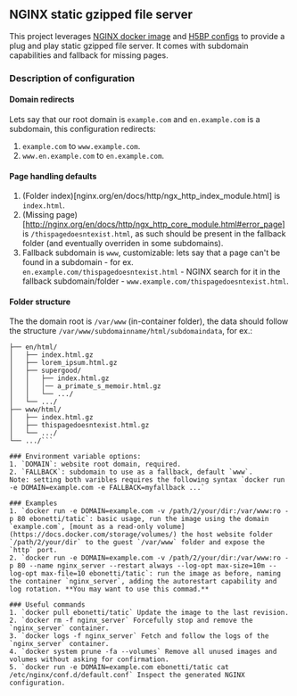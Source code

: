 ## NGINX static gzipped file server
This project leverages [NGINX docker image](https://hub.docker.com/_/nginx) and [H5BP configs](https://github.com/h5bp/server-configs-nginx) to provide a plug and play static gzipped file server. It comes with subdomain capabilities and fallback for missing pages.

### Description of configuration
#### Domain redirects
Lets say that our root domain is `example.com` and `en.example.com` is a subdomain, this configuration redirects:
1. `example.com` to `www.example.com`.
2. `www.en.example.com` to `en.example.com`.

#### Page handling defaults
1. (Folder index)[nginx.org/en/docs/http/ngx_http_index_module.html] is `index.html`.
2. (Missing page)[http://nginx.org/en/docs/http/ngx_http_core_module.html#error_page] is `/thispagedoesntexist.html`, as such should be present in the fallback folder (and eventually overriden in some subdomains).
3. Fallback subdomain is `www`, customizable: lets say that a page can't be found in a subdomain - for ex. `en.example.com/thispagedoesntexist.html` - NGINX search for it in the fallback subdomain/folder - `www.example.com/thispagedoesntexist.html`.

#### Folder structure
The the domain root is `/var/www` (in-container folder), the data should follow the structure `/var/www/subdomainname/html/subdomaindata`, for ex.:
```/var/www/
├── en/html/
│   ├── index.html.gz
│   ├── lorem_ipsum.html.gz
│   ├── supergood/
│   │   ├── index.html.gz
│   │   │── a_primate_s_memoir.html.gz
│   │   └── .../
│   └── .../
├── www/html/
│   ├── index.html.gz
│   ├── thispagedoesntexist.html.gz
│   └── .../
└── .../```

### Environment variable options:
1. `DOMAIN`: website root domain, required.
2. `FALLBACK`: subdomain to use as a fallback, default `www`.
Note: setting both varibles requires the following syntax `docker run -e DOMAIN=example.com -e FALLBACK=myfallback ...`

### Examples
1. `docker run -e DOMAIN=example.com -v /path/2/your/dir:/var/www:ro -p 80 ebonetti/tatic`: basic usage, run the image using the domain `example.com`, [mount as a read-only volume](https://docs.docker.com/storage/volumes/) the host website folder `/path/2/your/dir` to the guest `/var/www` folder and expose the `http` port.
2. `docker run -e DOMAIN=example.com -v /path/2/your/dir:/var/www:ro -p 80 --name nginx_server --restart always --log-opt max-size=10m --log-opt max-file=10 ebonetti/tatic`: run the image as before, naming the container `nginx_server`, adding the autorestart capability and log rotation. **You may want to use this commad.**

### Useful commands
1. `docker pull ebonetti/tatic` Update the image to the last revision.
2. `docker rm -f nginx_server` Forcefully stop and remove the `nginx_server` container.
3. `docker logs -f nginx_server` Fetch and follow the logs of the `nginx_server` container.
4. `docker system prune -fa --volumes` Remove all unused images and volumes without asking for confirmation.
5. `docker run -e DOMAIN=example.com ebonetti/tatic cat /etc/nginx/conf.d/default.conf` Inspect the generated NGINX configuration.